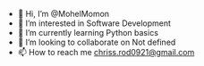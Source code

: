 - 👋 Hi, I’m @MohelMomon
- 👀 I’m interested in Software Development
- 🌱 I’m currently learning Python basics
- 💞️ I’m looking to collaborate on Not defined
- 📫 How to reach me chriss.rod0921@gmail.com

<!---
MohelMomon/MohelMomon is a ✨ special ✨ repository because its `README.md` (this file) appears on your GitHub profile.
You can click the Preview link to take a look at your changes.
--->

